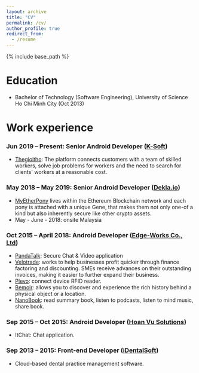 ```yaml
---
layout: archive
title: "CV"
permalink: /cv/
author_profile: true
redirect_from:
  - /resume
---
```


{% include base_path %}

Education
======
* Bachelor of Technology (Software Engineering), University of Science Ho Chi Minh City (Oct 2013)

Work experience
======
### Jun 2019 – Present: Senior Android Developer ([K-Soft](https://k-group.asia/))
  * [Thegioitho](https://thegioitho.com/): The platform connects customers with a team of skilled workers, solve job problems for workers and the need to search for clients' workers at a reasonable cost.
  
### May 2018 – May 2019: Senior Android Developer ([Dekla.io](https://www.linkedin.com/company/deklaio/about/))
  * [MyEtherPony](https://myetherpony.io/) lives within the Ethereum Blockchain network and each pony is attached with a unique Gene, that makes them not only one-of a kind but also inherently secure like other crypto assets.
  * May - June - 2018: onsite Malaysia

### Oct 2015 – April 2018: Android Developer ([Edge-Works Co., Ltd](https://www.edge-works.net/))
  * [PandaTalk](http://www.pandatalkapp.com/): Secure Chat & Video application
  * [Velotrade](https://www.velotrade.com/): works to help businesses profit quicker through finance factoring and discounting. SMEs receive advances on their outstanding invoices, making it easier to further expand their business.
  * [Plevo](http://plevo.de/): connect device RFID reader.
  * [Bemoir](https://www.facebook.com/pg/bemoir/about/): allows you to discover and experience the rich history behind a physical object or a location.
  * [NanoBook](https://play.google.com/store/apps/details?id=com.nanobook&hl=vi): read summary book, listen to podcasts, listen to mind music, share book.

### Sep 2015 – Oct 2015: Android Developer ([Hoan Vu Solutions](http://www.hoanvusolutions.com.vn/))
  * ItChat: Chat application.

### Sep 2013 – 2015: Front-end Developer ([iDentalSoft](https://www.identalsoft.com/))
  * Cloud-based dental practice management software.
